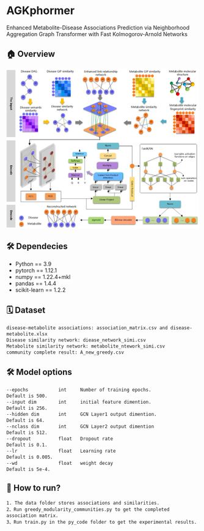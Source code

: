 # AGKphormer
Enhanced Metabolite-Disease Associations Prediction via Neighborhood Aggregation Graph Transformer with Fast Kolmogorov-Arnold Networks

## 🏠 Overview
![image](flow_chart.jpg)


## 🛠️ Dependecies
- Python == 3.9
- pytorch == 1.12.1
- numpy == 1.22.4+mkl
- pandas == 1.4.4
- scikit-learn == 1.2.2


## 🗓️ Dataset
```
disease-metabolite associations: association_matrix.csv and disease-metabolite.xlsx
Disease similarity network: diease_network_simi.csv
Metabolite similarity network: metabolite_ntework_simi.csv
community complete result: A_new_greedy.csv
```

## 🛠️ Model options
```
--epochs           int     Number of training epochs.                 Default is 500.
--input dim        int     initial feature dimention.                 Default is 256.
--hidden dim       int     GCN Layer1 output dimention.               Default is 64.
--nclass dim       int     GCN Layer2 output dimention                Default is 512.
--dropout          float   Dropout rate                               Default is 0.1.
--lr               float   Learning rate                              Default is 0.005.
--wd               float   weight decay                               Default is 5e-4.

```

## 🎯 How to run?
```
1. The data folder stores associations and similarities. 
2、Run greedy_modularity_communities.py to get the completed association matrix.
3、Run train.py in the py_code folder to get the experimental results.

```
